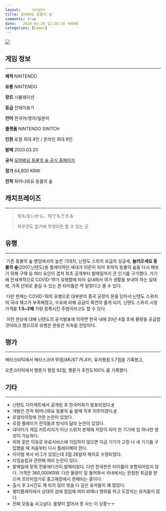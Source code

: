 ```yaml
---
layout:		single
title: 모여봐요 동물의 숲
comments: true
date:	2020-03-28 12:20:19 +0900
categories: [Games]
---
```




![](https://search.pstatic.net/common?type=f&size=288x192&quality=90&direct=true&src=https%3A%2F%2Fdbscthumb-phinf.pstatic.net%2F5116_000_1%2F20200206102300026_OL3KS1MZY.png%2F5%25EB%258F%2599%25EC%2588%25B2.png%3Ftype%3Dm1500_q100)



## **게임 정보**

---

**제작**					NINTENDO

**유통**					NINTENDO

**장르**					시뮬레이션

**등급**					전체이용가

**언어**					한국어/영어/일본어

**플랫폼**				NINTENDO SWITCH

**인원**					로컬 최대 4인 / 온라인 최대 8인

**발매**					2020.03.20

**공식**					[모여봐요 동물의 숲 공식 홈페이지](http://nintendo.co.kr/software/switch/acbaa/)

**정가**					64,800 KRW

**전작**					튀어나와요 동물의 숲



## **캐치프레이즈**

---

> 何もないから、何でもできる 
>
> 아무것도 없기에 무엇이든 할 수 있는 곳





## **유행**

---

​	기존 동물의 숲 팬덤에서의 높은 기대치, 닌텐도 스위치 보급의 성공세, **놀러오세요 동물의 숲**(2007,닌텐도)을 플레이하던 세대가 어른이 되어 추억의 동물의 숲을 다시 해보기 위해 구매 등 여러 요인이 겹쳐 최초 공개부터 발매일까지 큰 인기를 구가했다. 거기에 전세계적으로 COVID-19가 유행함에 따라 실내에서 여가 생활을 보내야 하는 실태에, 가족 단위로 즐길 수 있는 본 타이틀은 딱 알맞다고 볼 수 있다.

​	다만 현재는 COVID-19의 유행으로 대부분의 중국 공장이 문을 닫아서 닌텐도 스위치의 국내 재고가 부족해졌고, 수요에 비해 공급이 확연히 줄게 되어, 닌텐도 스위치 시장 가격을 **1.5~2배** 가량 증폭시킨 주범이라고도 할 수 있다.

​	이런 현상에 대해 닌텐도의 공식발표에 의하면 한국 내에 20년 4월 초에 물량을 공급할 것이라고 했으므로 유행은 한동안 지속될 전망이다.



## **평가**

---

메타크리틱에서 메타스코어 91점(*MUST PLAY*), 유저평점 5.7점을 기록했고,

오픈크리틱에서 평론가 평점 92점, 평론가 추천도100% 를 기록했다.



## **기타**

---

- 닌텐도 다이렉트에서 공개된 후 한국어화가 발표되었다.[#]((http://nintendo.co.kr/news/view.php?idx=176))
- 개발은 전작 튀어나와요 동물의 숲 발매 직후 이루어졌다.[#](https://gonintendo.com/stories/357685-work-on-animal-crossing-new-horizons-began-shortly-after-new-lea)
- 로컬라이징에 관한 논란이 있었다.
- 로컬 플레이가 전작들과 방식이 달라 논란이 있었다.
- 데이터가 게임 카트리지가 아닌 스위치 본체에 저장이 되어 한 기기에 섬 하나만 생성이 가능하다.
- 위와 같은 이유로 유료서비스에 가입하지 않으면 지금 기기가 고장 나 새 기기를 구입했을 때 처음부터 다시 플레이해야 한다.
- 아이템 복사 버그가 있었는데 3월 26일자 패치로 수정되었다.
- 타임슬립과 관련해 여러 논란이 있다.
- 발매일에 맞춰 전용에디션이 발매되었다. 다만 한국판은 타이틀이 포함되어있지 않다. 가격은 360,000KRW. 다만 물량이 덜 들어와서 국내에서는 한정판 취급을 받으며 프리미엄가로 중고매장에서 판매되는 중이다.
- 출시 후 2시간도 채 되지 않아 빚을 다 갚은 유저들이 꽤 많았다.
- 멀티플레이에서 상대의 섬에 침입해 여러 비매너 행위를 하고 도망치는 유저들이 많다.
- 진짜 모동숲 사고싶다. 물량이 없어서 못 사는 이 상황ㅜㅜ